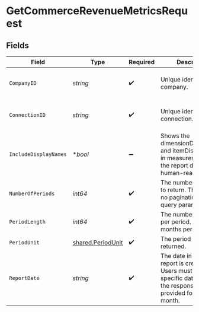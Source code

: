 # GetCommerceRevenueMetricsRequest


## Fields

| Field                                                                                                                                        | Type                                                                                                                                         | Required                                                                                                                                     | Description                                                                                                                                  | Example                                                                                                                                      |
| -------------------------------------------------------------------------------------------------------------------------------------------- | -------------------------------------------------------------------------------------------------------------------------------------------- | -------------------------------------------------------------------------------------------------------------------------------------------- | -------------------------------------------------------------------------------------------------------------------------------------------- | -------------------------------------------------------------------------------------------------------------------------------------------- |
| `CompanyID`                                                                                                                                  | *string*                                                                                                                                     | :heavy_check_mark:                                                                                                                           | Unique identifier for a company.                                                                                                             | 8a210b68-6988-11ed-a1eb-0242ac120002                                                                                                         |
| `ConnectionID`                                                                                                                               | *string*                                                                                                                                     | :heavy_check_mark:                                                                                                                           | Unique identifier for a connection.                                                                                                          | 2e9d2c44-f675-40ba-8049-353bfcb5e171                                                                                                         |
| `IncludeDisplayNames`                                                                                                                        | **bool*                                                                                                                                      | :heavy_minus_sign:                                                                                                                           | Shows the dimensionDisplayName and itemDisplayName in measures to make the report data human-readable.                                       |                                                                                                                                              |
| `NumberOfPeriods`                                                                                                                            | *int64*                                                                                                                                      | :heavy_check_mark:                                                                                                                           | The number of periods to return. There will be no pagination as a query parameter.                                                           |                                                                                                                                              |
| `PeriodLength`                                                                                                                               | *int64*                                                                                                                                      | :heavy_check_mark:                                                                                                                           | The number of months per period. E.g. 2 = 2 months per period.                                                                               |                                                                                                                                              |
| `PeriodUnit`                                                                                                                                 | [shared.PeriodUnit](../../models/shared/periodunit.md)                                                                                       | :heavy_check_mark:                                                                                                                           | The period unit of time returned.                                                                                                            |                                                                                                                                              |
| `ReportDate`                                                                                                                                 | *string*                                                                                                                                     | :heavy_check_mark:                                                                                                                           | The date in which the report is created up to. Users must specify a specific date, however the response will be provided for the full month. | 29-09-2020                                                                                                                                   |